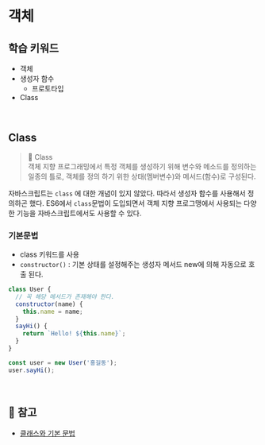 # 객체

## 학습 키워드

- 객체
- 생성자 함수
  - 프로토타입
- Class

<br/>

## Class

> 📖 Class <br> 객체 지향 프로그래밍에서 특정 객체를 생성하기 위해 변수와 메소드를 정의하는 일종의 틀로, 객체를 정의 하기 위한 상태(멤버변수)와 메서드(함수)로 구성된다.

자바스크립트는 `class` 에 대한 개념이 있지 않았다. 따라서 생성자 함수를 사용해서 정의하곤 했다.
ES6에서 `class`문법이 도입되면서 객체 지향 프로그맹에서 사용되는 다양한 기능을 자바스크립트에서도 사용할 수 있다.

### 기본문법

- class 키워드를 사용
- `constructor()` : 기본 상태를 설정해주는 생성자 메서드 new에 의해 자동으로 호출 된다.

```javascript
class User {
  // 꼭 해당 메서드가 존재해야 한다.
  constructor(name) {
    this.name = name;
  }
  sayHi() {
    return `Hello! ${this.name}`;
  }
}

const user = new User('홍길동');
user.sayHi();
```

<br/>

## 🔗 참고

- [클래스와 기본 문법](https://ko.javascript.info/class)
